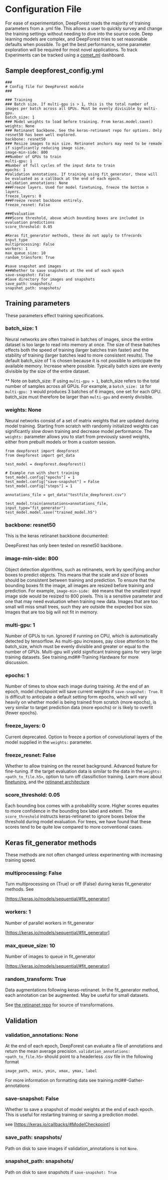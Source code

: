 # Configuration File

For ease of experimentation, DeepForest reads the majority of training parameters from a .yml file. This allows a user to quickly survey and change the training settings without needing to dive into the source code. Deep learning models are complex, and DeepForest tries to set reasonable defaults when possible. To get the best performance, some parameter exploration will be required for most novel applications. To track  Experiments can be tracked using a [comet_ml](comet.ml) dashboard.

## Sample deepforest_config.yml

```
###
# Config file for DeepForest module
###

### Training
### Batch size. If multi-gpu is > 1, this is the total number of images per batch across all GPUs. Must be evenly divisible by multi-gpu.
batch_size: 1
### Model weights to load before training. From keras.model.save()
weights: None
### Retinanet backbone. See the keras-retinanet repo for options. Only resnet50 has been well explored.
backbone: resnet50
### Resize images to min size. Retinanet anchors may need to be remade if signficantly reducing image size.
image-min-side: 800
##Number of GPUs to train
multi-gpu: 1
#Number of full cycles of the input data to train
epochs: 1
#Validation annotations. If training using fit_generator, these will be evaluated as a callback at the end of each epoch.
validation_annotations: None
###Freeze layers. Used for model finetuning, freeze the bottom n layers.
freeze_layers: 0
###Freeze resnet backbone entirely.
freeze_resnet: False

###Evaluation
###Score threshold, above which bounding boxes are included in evaluation predictions
score_threshold: 0.05

#Keras fit_generator methods, these do not apply to tfrecords input_type
multiprocessing: False
workers: 1
max_queue_size: 10
random_transform: True

#save snapshot and images
###Whether to save snapshots at the end of each epoch
save-snapshot: False
#Save directory for images and snapshots
save_path: snapshots/
snapshot_path: snapshots/
```

## Training parameters

These parameters effect training specifications.

### batch_size: 1

Neural networks are often trained in batches of images, since the entire dataset is too large to read into memory at once. The size of these batches effects both the speed of training (larger batches train faster) and the stability of training (larger batches lead to more consistent results). The default batch_size of 1 is chosen because it is not possible to anticipate the available memory. Increase where possible. Typically batch sizes are evenly divisible by the size of the entire dataset.

** Note on batch_size: If using ```multi-gpu > 1```, batch_size refers to the total number of samples across all GPUs. For example, a ```batch_size: 18``` for ```multi-gpu: 3``` would produces 3 batches of 6 images, one set for each GPU. batch_size must therefore be larger than ```multi-gpu``` and evenly divisible.

### weights: None

Neural networks consist of a set of matrix weights that are updated during model training. Starting from scratch with randomly initialized weights can significantly slow down training and decrease model performance. The ```weights:``` parameter allows you to start from previously saved weights, either from prebuilt models or from a custom session.

```{python}
from deepforest import deepforest
from deepforest import get_data

test_model = deepforest.deepforest()

# Example run with short training
test_model.config["epochs"] = 1
test_model.config["save-snapshot"] = False
test_model.config["steps"] = 1

annotations_file = get_data("testfile_deepforest.csv")

test_model.train(annotations=annotations_file, input_type="fit_generator")
test_model.model.save("trained_model.h5")
```

### backbone: resnet50

This is the keras retinanet backbone documented:

DeepForest has only been tested on resnet50 backbone.

### image-min-side: 800

Object detection algorithms, such as retinanets, work by specifying anchor boxes to predict objects. This means that the scale and size of boxes should be consistent between training and prediction. To ensure that the bounding boxes fit the image, all images are resized before training and prediction. For example, ```image-min-side: 800``` means that the smallest input image side would be resized to 800 pixels. This is a sensitive parameter and one that may need evaluation when training new data. Images that are too small will miss small trees, such they are outside the expected box size. Images that are too big will not fit in memory.

### multi-gpu: 1

Number of GPUs to run. Ignored if running on CPU, which is automatically detected by tensorflow. As multi-gpu increases, pay close attention to the batch_size, which must be evenly divisible and greater or equal to the number of GPUs. Multi-gpu will yield significant training gains for very large training datasets. See training.md##-Training Hardware for more discussion.

### epochs: 1

Number of times to show each image during training. At the end of an epoch, model checkpoint will save current weights if ```save-snapshot: True```. It is difficult to anticipate a default setting form epochs, which will vary heavily on whether model is being trained from scratch (more epochs), is very similar to target prediction data (more epochs) or is likely to overfit (fewer epochs).

### freeze_layers: 0

Current deprecated. Option to freeze a portion of convolutional layers of the model supplied in the ```weights:``` parameter.

### freeze_resnet: False

Whether to allow training on the resnet background. Advanced feature for fine-tuning. If the target evaluation data is similar to the data in the ```weights: <path_to_file.h5>```, option to turn off classifiction training. Learn more about [finetuning](https://flyyufelix.github.io/2016/10/03/fine-tuning-in-keras-part1.html), and the [retinanet architecture](https://towardsdatascience.com/object-detection-on-aerial-imagery-using-retinanet-626130ba2203)

### score_threshold: 0.05

Each bounding box comes with a probability score. Higher scores equates to more confidence in the bounding box label and extent. The ```score_threshold``` instructs keras-retinanet to ignore boxes below the threshold during model evaluation. For trees, we have found that these scores tend to be quite low compared to more conventional cases.

## Keras fit_generator methods

These methods are not often changed unless experimenting with increasing training speed.

### multiprocessing: False

Turn multiprocessing on (True) or off (False) during keras fit_generator methods. See

[https://keras.io/models/sequential/#fit_generator]

### workers: 1

Number of parallel workers in fit_generator

[https://keras.io/models/sequential/#fit_generator]

### max_queue_size: 10

Number of images to queue in fit_generator

[https://keras.io/models/sequential/#fit_generator]

### random_transform: True

Data augmentations following keras-retinanet. In the fit_generator method, each annotation can be augmented. May be useful for small datasets.

See [the retinanet repo](https://github.com/fizyr/keras-retinanet/blob/5524619f91699732ba24c6f52fb9e4b0b780b019/keras_retinanet/utils/transform.py#L27) for source of transformations.

## Validation

### validation_annotations: None

At the end of each epoch, DeepForest can evaluate a file of annotations and return the mean average precision. ```validation_annotations: <path_to_file.h5>``` should point to a headerless .csv file in the following format

```
image_path, xmin, ymin, xmax, ymax, label
```

For more information on formatting data see training.md##-Gather-annotations

### save-snapshot: False

Whether to save a snapshot of model weights at the end of each epoch. This is useful for restarting training or saving a prediction model.

see [https://keras.io/callbacks/#ModelCheckpoint]

### save_path: snapshots/

Path on disk to save images if validation_annotations is not ```None```.

### snapshot_path: snapshots/

Path on disk to save snapshots if ```save-snapshot: True```
